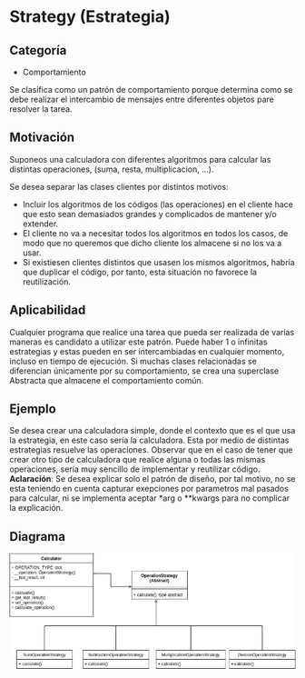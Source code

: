 # Strategy (Estrategia) 

## Categoría
* Comportamiento

Se clasifica como un patrón de comportamiento porque determina como se debe realizar el intercambio de mensajes entre 
diferentes objetos pare resolver la tarea.

## Motivación
Suponeos una calculadora con diferentes algoritmos para calcular las distintas operaciones, 
(suma, resta, multiplicacion, ...). 

Se desea separar las clases clientes por distintos motivos: 
* Incluir los algoritmos de los códigos (las operaciones) en el cliente hace que esto sean demasiados grandes y 
complicados de mantener y/o extender.
* El cliente no va a necesitar todos los algoritmos en todos los casos, de modo que no queremos que dicho cliente los 
almacene si no los va a usar.
* Si existiesen clientes distintos que usasen los mismos algoritmos, habría que duplicar el código, por tanto, esta 
situación no favorece la reutilización.

## Aplicabilidad
Cualquier programa que realice una tarea que pueda ser realizada de varias maneras es candidato a utilizar este patrón.
Puede haber 1 o infinitas estrategias y estas pueden en ser intercambiadas en cualquier momento, incluso en tiempo de 
ejecución.  Si muchas clases relacionadas se diferencian únicamente por su comportamiento, se crea una superclase Abstracta
que almacene el comportamiento común.

## Ejemplo
Se desea crear una calculadora simple, donde el contexto que es el que usa la estrategia, en este caso sería la calculadora.
Esta por medio de distintas estrategias resuelve las operaciones.
Observar que en el caso de tener que crear otro tipo de calculadora que realice alguna o todas las mismas operaciones, 
sería muy sencillo de implementar y reutilizar código.
**Aclaración**: Se desea explicar solo el patrón de diseño, por tal motivo, no se esta teniendo en cuenta capturar exepciones 
por parametros mal pasados para calcular, ni se implementa aceptar *arg o **kwargs para no complicar la explicación.

## Diagrama

![strategy](../images/strategy.png)

